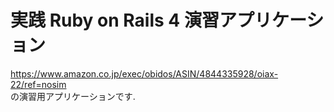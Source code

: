 # 実践 Ruby on Rails 4 演習アプリケーション

https://www.amazon.co.jp/exec/obidos/ASIN/4844335928/oiax-22/ref=nosim  
の演習用アプリケーションです.
